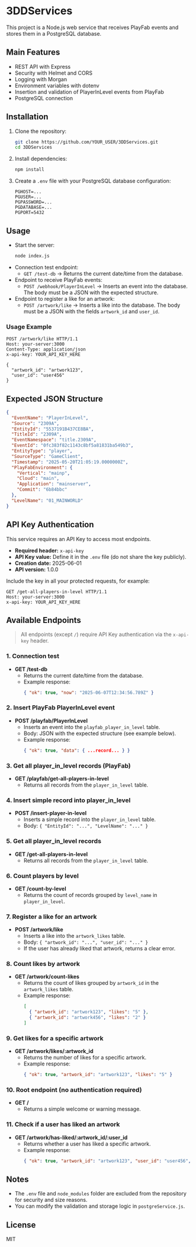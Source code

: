 # 3DDServices

This project is a Node.js web service that receives PlayFab events and stores them in a PostgreSQL database.

## Main Features
- REST API with Express
- Security with Helmet and CORS
- Logging with Morgan
- Environment variables with dotenv
- Insertion and validation of PlayerInLevel events from PlayFab
- PostgreSQL connection

## Installation
1. Clone the repository:
   ```bash
   git clone https://github.com/YOUR_USER/3DDServices.git
   cd 3DDServices
   ```
2. Install dependencies:
   ```bash
   npm install
   ```
3. Create a `.env` file with your PostgreSQL database configuration:
   ```env
   PGHOST=...
   PGUSER=...
   PGPASSWORD=...
   PGDATABASE=...
   PGPORT=5432
   ```

## Usage
- Start the server:
  ```bash
  node index.js
  ```
- Connection test endpoint:
  - `GET /test-db`  → Returns the current date/time from the database.
- Endpoint to receive PlayFab events:
  - `POST /webhook/PlayerInLevel`  → Inserts an event into the database. The body must be a JSON with the expected structure.
- Endpoint to register a like for an artwork:
  - `POST /artwork/like`  → Inserts a like into the database. The body must be a JSON with the fields `artwork_id` and `user_id`.

### Usage Example

```http
POST /artwork/like HTTP/1.1
Host: your-server:3000
Content-Type: application/json
x-api-key: YOUR_API_KEY_HERE

{
  "artwork_id": "artwork123",
  "user_id": "user456"
}
```

## Expected JSON Structure
```json
{
  "EventName": "PlayerInLevel",
  "Source": "2309A",
  "EntityId": "5537191B437CE8BA",
  "TitleId": "2309A",
  "EventNamespace": "title.2309A",
  "EventId": "0fc383f82c1143c8bf5a81831ba549b3",
  "EntityType": "player",
  "SourceType": "GameClient",
  "Timestamp": "2025-05-20T21:05:19.0000000Z",
  "PlayFabEnvironment": {
    "Vertical": "mainp",
    "Cloud": "main",
    "Application": "mainserver",
    "Commit": "6b84bbc"
  },
  "LevelName": "01_MAINWORLD"
}
```

## API Key Authentication

This service requires an API Key to access most endpoints.

- **Required header:** `x-api-key`
- **API Key value:** Define it in the `.env` file (do not share the key publicly).
- **Creation date:** 2025-06-01
- **API version:** 1.0.0

Include the key in all your protected requests, for example:

```http
GET /get-all-players-in-level HTTP/1.1
Host: your-server:3000
x-api-key: YOUR_API_KEY_HERE
```

## Available Endpoints

> All endpoints (except `/`) require API Key authentication via the `x-api-key` header.

### 1. Connection test
- **GET /test-db**
  - Returns the current date/time from the database.
  - Example response:
    ```json
    { "ok": true, "now": "2025-06-07T12:34:56.789Z" }
    ```

### 2. Insert PlayFab PlayerInLevel event
- **POST /playfab/PlayerInLevel**
  - Inserts an event into the `playfab_player_in_level` table.
  - Body: JSON with the expected structure (see example below).
  - Example response:
    ```json
    { "ok": true, "data": { ...record... } }
    ```

### 3. Get all player_in_level records (PlayFab)
- **GET /playfab/get-all-players-in-level**
  - Returns all records from the `player_in_level` table.

### 4. Insert simple record into player_in_level
- **POST /insert-player-in-level**
  - Inserts a simple record into the `player_in_level` table.
  - Body: `{ "EntityId": "...", "LevelName": "..." }`

### 5. Get all player_in_level records
- **GET /get-all-players-in-level**
  - Returns all records from the `player_in_level` table.

### 6. Count players by level
- **GET /count-by-level**
  - Returns the count of records grouped by `level_name` in `player_in_level`.

### 7. Register a like for an artwork
- **POST /artwork/like**
  - Inserts a like into the `artwork_likes` table.
  - Body: `{ "artwork_id": "...", "user_id": "..." }`
  - If the user has already liked that artwork, returns a clear error.

### 8. Count likes by artwork
- **GET /artwork/count-likes**
  - Returns the count of likes grouped by `artwork_id` in the `artwork_likes` table.
  - Example response:
    ```json
    [
      { "artwork_id": "artwork123", "likes": "5" },
      { "artwork_id": "artwork456", "likes": "2" }
    ]
    ```

### 9. Get likes for a specific artwork
- **GET /artwork/likes/:artwork_id**
  - Returns the number of likes for a specific artwork.
  - Example response:
    ```json
    { "ok": true, "artwork_id": "artwork123", "likes": "5" }
    ```

### 10. Root endpoint (no authentication required)
- **GET /**
  - Returns a simple welcome or warning message.

### 11. Check if a user has liked an artwork
- **GET /artwork/has-liked/:artwork_id/:user_id**
  - Returns whether a user has liked a specific artwork.
  - Example response:
    ```json
    { "ok": true, "artwork_id": "artwork123", "user_id": "user456", "liked": true }
    ```

## Notes
- The `.env` file and `node_modules` folder are excluded from the repository for security and size reasons.
- You can modify the validation and storage logic in `postgreService.js`.

## License
MIT
